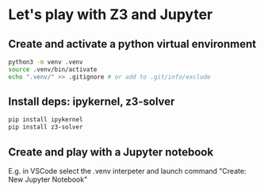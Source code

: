 # Let's play with Z3 and Jupyter

## Create and activate a python virtual environment
```bash
python3 -m venv .venv
source .venv/bin/activate
echo ".venv/" >> .gitignore # or add to .git/info/exclude
```

## Install deps: ipykernel, z3-solver
```bash
pip install ipykernel
pip install z3-solver
```

## Create and play with a Jupyter notebook
E.g. in VSCode select the .venv interpeter and launch command "Create: New Jupyter Notebook"
